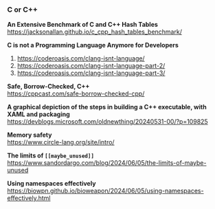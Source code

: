 ### C or C++

**An Extensive Benchmark of C and C++ Hash Tables**  
https://jacksonallan.github.io/c_cpp_hash_tables_benchmark/

**C is not a Programming Language Anymore for Developers**

1. https://coderoasis.com/clang-isnt-language/
2. https://coderoasis.com/clang-isnt-language-part-2/
3. https://coderoasis.com/clang-isnt-language-part-3/

**Safe, Borrow-Checked, C++**  
https://cppcast.com/safe-borrow-checked-cpp/

**A graphical depiction of the steps in building a C++ executable, with XAML and packaging**  
https://devblogs.microsoft.com/oldnewthing/20240531-00/?p=109825

**Memory safety**  
https://www.circle-lang.org/site/intro/

**The limits of `[[maybe_unused]]`**  
https://www.sandordargo.com/blog/2024/06/05/the-limits-of-maybe-unused

**Using namespaces effectively**  
https://biowpn.github.io/bioweapon/2024/06/05/using-namespaces-effectively.html
